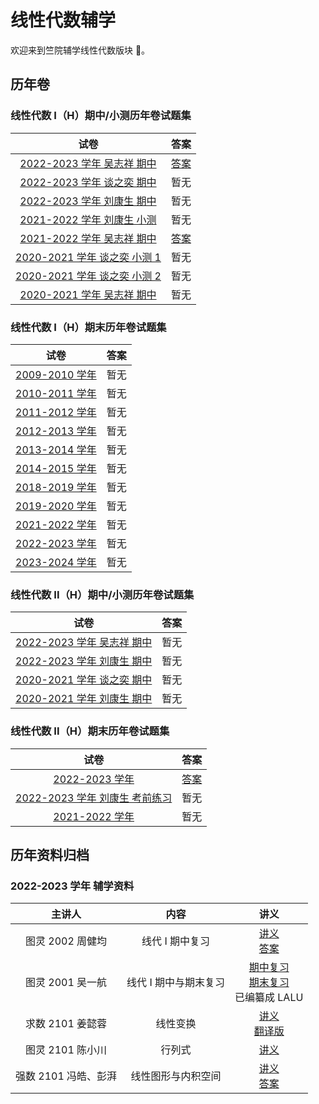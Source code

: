 # 线性代数辅学

欢迎来到竺院辅学线性代数版块 🤗。

## 历年卷

### 线性代数 I（H）期中/小测历年卷试题集

|                                 试卷                                  |                        答案                        |
| :-------------------------------------------------------------------: | :------------------------------------------------: |
|   [2022-2023 学年 吴志祥 期中](exam/algebra1_2022_2023_wzx_mid.pdf)   | [答案](exam/algebra1_2022_2023_wzx_mid_answer.pdf) |
|   [2022-2023 学年 谈之奕 期中](exam/algebra1_2022_2023_tzy_mid.pdf)   |                        暂无                        |
|   [2022-2023 学年 刘康生 期中](exam/algebra1_2022_2023_lks_mid.pdf)   |                        暂无                        |
|  [2021-2022 学年 刘康生 小测](exam/algebra1_2021_2022_lks_test.pdf)   |                        暂无                        |
|   [2021-2022 学年 吴志祥 期中](exam/algebra1_2021_2022_wzx_mid.pdf)   | [答案](exam/algebra1_2021_2022_wzx_mid_answer.pdf) |
| [2020-2021 学年 谈之奕 小测 1](exam/algebra1_2020_2021_tzy_test1.pdf) |                        暂无                        |
| [2020-2021 学年 谈之奕 小测 2](exam/algebra1_2020_2021_tzy_test2.pdf) |                        暂无                        |
|   [2020-2021 学年 吴志祥 期中](exam/algebra1_2020_2021_wzx_mid.pdf)   |                        暂无                        |

### 线性代数 I（H）期末历年卷试题集

|                       试卷                        | 答案 |
| :-----------------------------------------------: | :--: |
| [2009-2010 学年](exam/algebra1_2009_2010_end.pdf) | 暂无 |
| [2010-2011 学年](exam/algebra1_2010_2011_end.pdf) | 暂无 |
| [2011-2012 学年](exam/algebra1_2011_2012_end.pdf) | 暂无 |
| [2012-2013 学年](exam/algebra1_2012_2013_end.pdf) | 暂无 |
| [2013-2014 学年](exam/algebra1_2013_2014_end.pdf) | 暂无 |
| [2014-2015 学年](exam/algebra1_2014_2015_end.pdf) | 暂无 |
| [2018-2019 学年](exam/algebra1_2018_2019_end.pdf) | 暂无 |
| [2019-2020 学年](exam/algebra1_2019_2020_end.pdf) | 暂无 |
| [2021-2022 学年](exam/algebra1_2021_2022_end.pdf) | 暂无 |
| [2022-2023 学年](exam/algebra1_2022_2023_end.pdf) | 暂无 |
| [2023-2024 学年](exam/algebra1_2023_2024_end.pdf) | 暂无 |

### 线性代数 II（H）期中/小测历年卷试题集

|                               试卷                                | 答案 |
| :---------------------------------------------------------------: | :--: |
| [2022-2023 学年 吴志祥 期中](exam/algebra2_2022_2023_wzx_mid.pdf) | 暂无 |
| [2022-2023 学年 刘康生 期中](exam/algebra2_2022_2023_lks_mid.pdf) | 暂无 |
| [2020-2021 学年 谈之奕 期中](exam/algebra2_2020_2021_tzy_mid.pdf) | 暂无 |
| [2020-2021 学年 刘康生 期中](exam/algebra2_2020_2021_lks_mid.pdf) | 暂无 |

### 线性代数 II（H）期末历年卷试题集

|                               试卷                                |                      答案                      |
| :---------------------------------------------------------------: | :--------------------------------------------: |
|         [2022-2023 学年](exam/algebra2_2022_2023_end.pdf)         | [答案](exam/algebra2_2022_2023_end_answer.pdf) |
| [2022-2023 学年 刘康生 考前练习](exam/algebra2_2022_2023_end.pdf) |                      暂无                      |
|         [2021-2022 学年](exam/algebra2_2021_2022_end.pdf)         |                      暂无                      |

## 历年资料归档

### 2022-2023 学年 辅学资料

|        主讲人        |         内容          |                                             讲义                                              |
| :------------------: | :-------------------: | :-------------------------------------------------------------------------------------------: |
|   图灵 2002 周健均   |    线代 I 期中复习    |                      [讲义](2023/mid.pdf)<br>[答案](2023/mid_answer.pdf)                      |
|   图灵 2001 吴一航   | 线代 I 期中与期末复习 |  [期中复习](2023/mid_2.pdf)<br>[期末复习](2023/end.pdf)<br>已编纂成 LALU |
|   求数 2101 姜懿蓉   |       线性变换        | [讲义](2023/linear_transformation.pdf)<br>[翻译版](2023/linear_transformation_translated.pdf) |
|   图灵 2101 陈小川   |        行列式         |                                 [讲义](2023/determinant.pdf)                                  |
| 强数 2101 冯皓、彭湃 |  线性图形与内积空间   |      [讲义](2023/inner_product_space.pdf)<br>[答案](2023/inner_product_space_answer.pdf)      |
